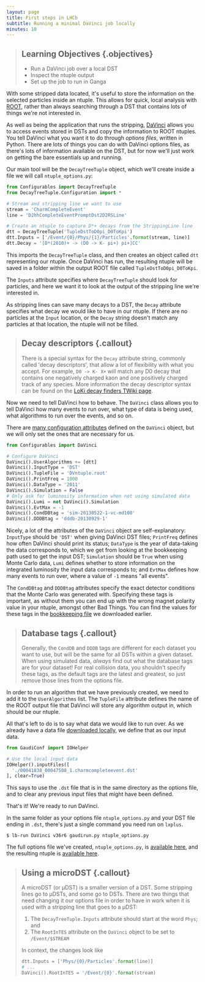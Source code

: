 ```yaml
---
layout: page
title: First steps in LHCb
subtitle: Running a minimal DaVinci job locally
minutes: 10
---
```


> ## Learning Objectives {.objectives}
>
> * Run a DaVinci job over a local DST
> * Inspect the ntuple output
> * Set up the job to run in Ganga

With some stripped data located, it's useful to store the information on the 
selected particles inside an ntuple.
This allows for quick, local analysis with [ROOT](https://root.cern.ch/), 
rather than always searching through a DST that contains lots of things we're 
not interested in.

As well as being the application that runs the stripping, 
[DaVinci](http://lhcb-release-area.web.cern.ch/LHCb-release-area/DOC/davinci) 
allows you to access events stored in DSTs and copy the information to ROOT 
ntuples.
You tell DaVinci what you want it to do through _options files_, written in 
Python.
There are lots of things you can do with DaVinci options files, as there's lots 
of information available on the DST, but for now we'll just work on getting the 
bare essentials up and running.

Our main tool will be the `DecayTreeTuple` object, which we'll create inside a 
file we will call `ntuple_options.py`:

```python
from Configurables import DecayTreeTuple
from DecayTreeTuple.Configuration import *

# Stream and stripping line we want to use
stream = 'CharmCompleteEvent'
line = 'D2hhCompleteEventPromptDst2D2RSLine'

# Create an ntuple to capture D*+ decays from the StrippingLine line
dtt = DecayTreeTuple('TupleDstToD0pi_D0ToKpi')
dtt.Inputs = ['/Event/{0}/Phys/{1}/Particles'.format(stream, line)]
dtt.Decay = '[D*(2010)+ -> (D0 -> K- pi+) pi+]CC'
```

This imports the `DecayTreeTuple` class, and then creates an object called 
`dtt` representing our ntuple.
Once DaVinci has run, the resulting ntuple will be saved in a folder within the 
output ROOT file called `TupleDstToD0pi_D0ToKpi`.

The `Inputs` attribute specifies where `DecayTreeTuple` should look for 
particles, and here we want it to look at the output of the stripping line 
we're interested in.

As stripping lines can save many decays to a DST, the `Decay` attribute 
specifies what decay we would like to have in our ntuple.
If there are no particles at the `Input` location, or the `Decay` string 
doesn't match any particles at that location, the ntuple will not be filled.

> ## Decay descriptors {.callout}
>
> There is a special syntax for the `Decay` attribute string, commonly called 
> 'decay descriptors', that allow a lot of flexibility with what you accept.
> For example, `D0 -> K- X+` will match any D0 decay that contains one 
> negatively charged kaon and one positively charged track of any species.
> More information the decay descriptor syntax can be found on the [LoKi decay 
> finders TWiki 
> page](https://twiki.cern.ch/twiki/bin/view/LHCb/FAQ/LoKiNewDecayFinders).

Now we need to tell DaVinci how to behave.
The `DaVinci` class allows you to tell DaVinci how many events to run over, 
what type of data is being used, what algorithms to run over the events, and so 
on.

There are [many configuration 
attributes](http://lhcb-release-area.web.cern.ch/LHCb-release-area/DOC/davinci/releases/v36r6/doxygen/py/dc/d2f/class_da_vinci_1_1_configuration_1_1_da_vinci.html#ac788f6a80f5f61d47056debe7b86ca71) 
defined on the `DaVinci` object, but we will only set the ones that are 
necessary for us.

```python
from Configurables import DaVinci

# Configure DaVinci
DaVinci().UserAlgorithms += [dtt]
DaVinci().InputType = 'DST'
DaVinci().TupleFile = 'DVntuple.root'
DaVinci().PrintFreq = 1000
DaVinci().DataType = '2011'
DaVinci().Simulation = False
# Only ask for luminosity information when not using simulated data
DaVinci().Lumi = not DaVinci().Simulation
DaVinci().EvtMax = -1
DaVinci().CondDBtag = 'sim-20130522-1-vc-md100'
DaVinci().DDDBtag = 'dddb-20130929-1'
```

Nicely, a lot of the attributes of the `DaVinci` object are self-explanatory: 
`InputType` should be `'DST'` when giving DaVinci DST files; `PrintFreq` 
defines how often DaVinci should print its status; `DataType` is the year of 
data-taking the data corresponds to, which we get from looking at the 
bookkeeping path used to get the input DST; `Simulation` should be `True` when 
using Monte Carlo data, `Lumi` defines whether to store information on the 
integrated luminosity the input data corresponds to; and `EvtMax` defines how 
many events to run over, where a value of `-1` means "all events".

The `CondDBtag` and `DDDBtag` attributes specify the exact detector conditions 
that the Monte Carlo was generated with.
Specifying these tags is important, as without them you can end up with the 
wrong magnet polarity value in your ntuple, amongst other Bad Things.
You can find the values for these tags in the [bookkeeping 
file](data/MC_2012_27163003_Beam4000GeV2012MagDownNu2.5Pythia8_Sim08e_Digi13_Trig0x409f0045_Reco14a_Stripping20NoPrescalingFlagged_ALLSTREAMS.DST) 
we downloaded earlier.

> ## Database tags {.callout}
>
> Generally, the `CondDB` and `DDDB` tags are different for each dataset you 
> want to use, but will be the same for all DSTs within a given dataset.
> When using simulated data, *always* find out what the database tags are for 
> your dataset!
> For real collision data, you shouldn't specify these tags, as the default 
> tags are the latest and greatest, so just remove those lines from the options 
> file.

In order to run an algorithm that we have previously created, we need to add it 
to the `UserAlgorithms` list.
The `TupleFile` attribute defines the name of the ROOT output file that DaVinci 
will store any algorithm output in, which should be our ntuple.

All that's left to do is to say what data we would like to run over.
As we already have a data file [downloaded locally](03-bookkeeping.html), we 
define that as our input data.

```python
from GaudiConf import IOHelper

# Use the local input data
IOHelper().inputFiles([
  './00041838_00047508_1.charmcompleteevent.dst'
], clear=True)
```

This says to use the `.dst` file that is in the same directory as the options 
file, and to clear any previous input files that might have been defined.

That's it! We're ready to run DaVinci.

In the same folder as your options file `ntuple_options.py` and your DST file 
ending in `.dst`, there's just a single command you need run on `lxplus`.

```shell
$ lb-run DaVinci v36r6 gaudirun.py ntuple_options.py
```

The full options file we've created, `ntuple_options.py`, is [available 
here](), and the resulting ntuple is [available here]().

> ## Using a microDST {.callout}
>
> A microDST (or µDST) is a smaller version of a DST.
> Some stripping lines go to µDSTs, and some go to DSTs.
> There are two things that need changing it our options file in order to have 
> in work when it is used with a stripping line that goes to a µDST:
>
> 1. The `DecayTreeTuple.Inputs` attribute should start at the word
>    `Phys`; and
> 2. The `RootInTES` attribute on the `DaVinci` object to be set to 
>    `/Event/$STREAM`
>
> In context, the changes look like
>
> ```python
> dtt.Inputs = ['Phys/{0}/Particles'.format(line)]
> # ...
> DaVinci().RootInTES = '/Event/{0}'.format(stream)
> ```
